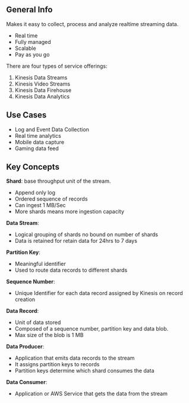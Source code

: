 ## General Info

Makes it easy to collect, process and analyze realtime streaming data.

- Real time
- Fully managed
- Scalable
- Pay as you go

There are four types of service offerings:

1. Kinesis Data Streams
2. Kinesis Video Streams
3. Kinesis Data Firehouse
4. Kinesis Data Analytics

## Use Cases

- Log and Event Data Collection
- Real time analytics
- Mobile data capture
- Gaming data feed

## Key Concepts

**Shard**: base throughput unit of the stream.

- Append only log
- Ordered sequence of records
- Can ingest 1 MB/Sec
- More shards means more ingestion capacity

**Data Stream**:

- Logical grouping of shards no bound on number of shards
- Data is retained for retain data for 24hrs to 7 days

**Partition Key**:

- Meaningful identifier
- Used to route data records to different shards

**Sequence Number**:

- Unique Identifier for each data record assigned by Kinesis on record creation

**Data Record**:

- Unit of data stored
- Composed of a sequence number, partition key and data blob.
- Max size of the blob is 1 MB

**Data Producer**:

- Application that emits data records to the stream
- It assigns partition keys to records
- Partition keys determine which shard consumes the data

**Data Consumer**:

- Application or AWS Service that gets the data from the stream
